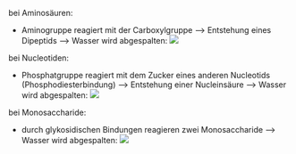 bei Aminosäuren:
- Aminogruppe reagiert mit der Carboxylgruppe --> Entstehung eines Dipeptids --> Wasser wird abgespalten:
	![](Pasted%20image%2020231016090752.png)

bei Nucleotiden:
- Phosphatgruppe reagiert mit dem Zucker eines anderen Nucleotids (Phosphodiesterbindung) --> Entstehung einer Nucleinsäure --> Wasser wird abgespalten:
	![](Pasted%20image%2020231016091121.png)

bei Monosaccharide:
- durch glykosidischen Bindungen reagieren zwei Monosaccharide 
--> Wasser wird abgespalten:
	![](Pasted%20image%2020231016091508.png)
	